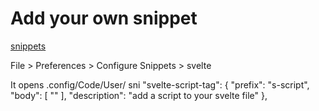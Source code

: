 # Add your own snippet

[snippets](https://code.visualstudio.com/docs/editing/userdefinedsnippets)

File > Preferences > Configure Snippets > svelte

It opens .config/Code/User/
sni
 "svelte-script-tag": {
        "prefix": "s-script",
        "body": [
            "<script lang=ts>",
            "\t${1:// your script goes here}",
            "</script>"
        ],
        "description": "add a script to your svelte file"
    },

